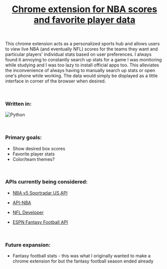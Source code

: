<h1 align="center"> <a href="https://github.com/dhu16/sportsbox" target="_blank" rel="noreferrer">Chrome extension for NBA scores and favorite player data</a> </h1>

</br>

<p> This chrome extension acts as a personalized sports hub and allows users to view live NBA (and eventually NFL) scores for the teams they want and particular players' individual stats based on user preferences. I always found it annoying to constantly search up stats for a game I was monitoring while studying and I was too lazy to install official apps too. This alleviates the inconvenience of always having to manually search up stats or open one's phone while working. The data would simply be displayed as a little interface in corner of the browser when desired.  </p>
  
  </br>
  
  <h3> Written in:</h3> 
  
  ![Python](https://img.shields.io/badge/python-3670A0?style=for-the-badge&logo=python&logoColor=ffdd54)
  
  </br>
  
  <h3> Primary goals:</h3>
  
  - Show desired box scores
  - Favorite player stats
  - Color/team themes?

  </br>
  
  <h3> APIs currently being considered:</h3>
  
  - <a href="https://developer.sportradar.com/docs/read/basketball/NBA_v5" target="_blank" rel="noreferrer">NBA v5 Sportradar US API</a>
  
  - <a href="https://rapidapi.com/api-sports/api/api-nba/details" target="_blank" rel="noreferrer">API-NBA</a>
  - <a href="https://developer.nfl.com/get-started/overview" target="_blank" rel="noreferrer">NFL Developer</a>
  - <a href="https://github.com/cwendt94/espn-api" target="_blank" rel="noreferrer">ESPN Fantasy Football API</a>
  
  </br>
  
  <h3> Future expansion:</h3>
  
  - Fantasy football stats - this was what I originally wanted to make a chrome extension for but the fantasy football season ended already
